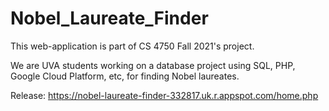 # Nobel_Laureate_Finder
This web-application is part of CS 4750 Fall 2021's project.

We are UVA students working on a database project using SQL, PHP, Google Cloud Platform, etc, for finding Nobel laureates.

Release: https://nobel-laureate-finder-332817.uk.r.appspot.com/home.php


